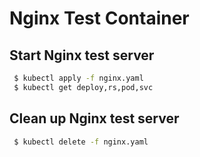 # Nginx Test Container

## Start Nginx test server

```bash
 $ kubectl apply -f nginx.yaml
 $ kubectl get deploy,rs,pod,svc
```

## Clean up Nginx test server

```bash
 $ kubectl delete -f nginx.yaml
```
